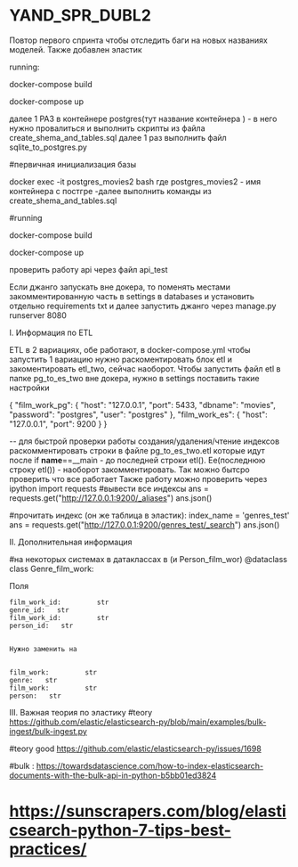 # YAND_SPR_DUBL2
Повтор первого спринта чтобы отследить баги на новых названиях моделей. Также добавлен эластик  

running:

docker-compose build

docker-compose up

далее 1 РАЗ в контейнере postgres(тут название контейнера ) - в него нужно провалиться и выполнить скрипты из файла create_shema_and_tables.sql
далее 1 раз выполнить файл sqlite_to_postgres.py

#первичная инициализация базы 

docker exec -it postgres_movies2 bash где postgres_movies2 - имя контейнера с постгре
-далее выполнить команды из create_shema_and_tables.sql



#running

docker-compose build

docker-compose up

проверить работу api через файл api_test

Если джанго запускать вне докера, то поменять местами закомментированную часть в settings в databases и установить отдельно requirements txt и далее запустить джанго через manage.py runserver 8080


I. Информация по ETL

ETL в 2 вариациях, обе работают, в docker-compose.yml чтобы запустить 1 вариацию нужно раскоментировать блок etl и закоментировать etl_two, сейчас наоборот.
Чтобы запустить файл etl в папке pg_to_es_two вне докера, нужно в settings поставить такие настройки 

{
  "film_work_pg": {
    "host": "127.0.0.1",
    "port": 5433,
    "dbname": "movies",
    "password": "postgres",
    "user": "postgres"
  },
  "film_work_es": {
    "host": "127.0.0.1",
    "port": 9200
  }
}

-- для быстрой проверки работы создания/удаления/чтение индексов раскомментировать строки в файле pg_to_es_two.etl которые идут после if __name__==__main - до последней строки etl(). Ее(последнюю строку etl()) - наоборот закомментировать. 
Так можно бытсро проверить что все работает
Также работу можно проверить через ipython
import requests
#вывести все индексы 
 ans = requests.get("http://127.0.0.1:9200/_aliases")
 ans.json()

#прочитать индекс (он же таблица в эластик):
index_name = 'genres_test'
ans = requests.get("http://127.0.0.1:9200/genres_test/_search")
ans.json()





II. Дополнительная информация 

#на некоторых системах в датаклассах в (и Person_film_wor)
@dataclass
class Genre_film_work:

Поля  

    film_work_id:         str
    genre_id:   str
    film_work_id:         str
    person_id:   str
    
    
    Нужно заменить на 
    
    
    film_work:         str
    genre:   str
    film_work:         str
    person:   str


III.
Важная теория по эластику
#teory https://github.com/elastic/elasticsearch-py/blob/main/examples/bulk-ingest/bulk-ingest.py

#teory good https://github.com/elastic/elasticsearch-py/issues/1698

#bulk : https://towardsdatascience.com/how-to-index-elasticsearch-documents-with-the-bulk-api-in-python-b5bb01ed3824

# https://sunscrapers.com/blog/elasticsearch-python-7-tips-best-practices/


